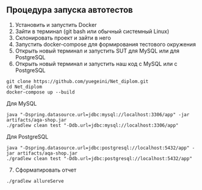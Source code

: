 ## Процедура запуска автотестов


1. Установить и запустить Docker
2. Зайти в терминал (git bash или обычный системный Linux)
3. Склонировать проект и зайти в него
4. Запустить docker-compose для формирования тестового окружения
5. Открыть новый терминал и запустить SUT для MySQL или для PostgreSQL
6. Открыть новый терминал и запустить наш код c MySQL или c PostgreSQL


```
git clone https://github.com/yuegeini/Net_diplom.git
cd Net_diplom
docker-compose up --build
```
Для MySQL
```
java "-Dspring.datasource.url=jdbc:mysql://localhost:3306/app" -jar artifacts/aqa-shop.jar
./gradlew clean test "-Ddb.url=jdbc:mysql://localhost:3306/app"
```
Для PostgreSQL
```
java "-Dspring.datasource.url=jdbc:postgresql://localhost:5432/app" -jar artifacts/aqa-shop.jar
./gradlew clean test "-Ddb.url=jdbc:postgresql://localhost:5432/app"
```
7. Сформатировать отчет
```
./gradlew allureServe
```